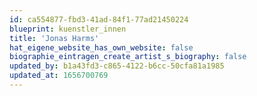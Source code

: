 ```yaml
---
id: ca554877-fbd3-41ad-84f1-77ad21450224
blueprint: kuenstler_innen
title: 'Jonas Harms'
hat_eigene_website_has_own_website: false
biographie_eintragen_create_artist_s_biography: false
updated_by: b1a43fd3-c865-4122-b6cc-50cfa81a1985
updated_at: 1656700769
---
```

